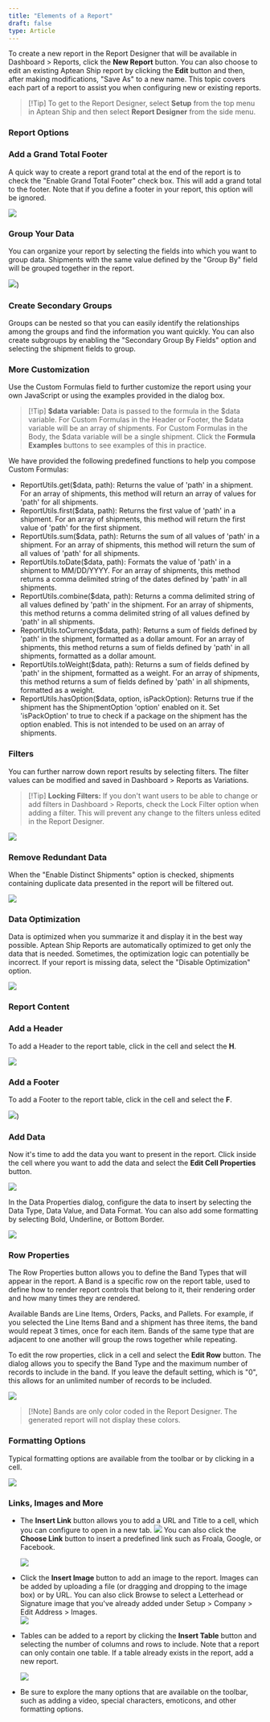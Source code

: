 ```yaml
---
title: "Elements of a Report"
draft: false
type: Article
---
```


To create a new report in the Report Designer that will be available in Dashboard > Reports, click the **New Report** button. You can also choose to edit an existing Aptean Ship report by clicking the **Edit** button and then, after making modifications, "Save As" to a new name. This topic covers each part of a report to assist you when configuring new or existing reports.

>[!Tip] To get to the Report Designer, select **Setup** from the top menu in Aptean Ship and then select **Report Designer** from the side menu.
### Report Options


### Add a Grand Total Footer


A quick way to create a report grand total at the end of the report is to check the "Enable Grand Total Footer" check box. This will add a grand total to the footer. Note that if you define a footer in your report, this option will be ignored.

![](assets/images/aptean-ship-reports-designer-2-2.png)
### Group Your Data


You can organize your report by selecting the fields into which you want to group data. Shipments with the same value defined by the "Group By" field will be grouped together in the report.

![](assets/images/aptean-ship-reports-designer-3.png))
### Create Secondary Groups


Groups can be nested so that you can easily identify the relationships among the groups and find the information you want quickly. You can also create subgroups by enabling the "Secondary Group By Fields" option and selecting the shipment fields to group.
### More Customization


Use the Custom Formulas field to further customize the report using your own JavaScript or using the examples provided in the dialog box.

>[!Tip] **$data variable:** Data is passed to the formula in the $data variable. For Custom Formulas in the Header or Footer, the $data variable will be an array of shipments. For Custom Formulas in the Body, the $data variable will be a single shipment. Click the **Formula Examples** buttons to see examples of this in practice.

We have provided the following predefined functions to help you compose Custom Formulas:
- ReportUtils.get($data, path):
    Returns the value of 'path' in a shipment. For an array of shipments, this method will return an array of values for 'path' for all shipments.
- ReportUtils.first($data, path):
    Returns the first value of 'path' in a shipment. For an array of shipments, this method will return the first value of 'path' for the first shipment.
- ReportUtils.sum($data, path):
    Returns the sum of all values of 'path' in a shipment. For an array of shipments, this method will return the sum of all values of 'path' for all shipments.
- ReportUtils.toDate($data, path):
    Formats the value of 'path' in a shipment to MM/DD/YYYY. For an array of shipments, this method returns a comma delimited string of the dates defined by 'path' in all shipments.
- ReportUtils.combine($data, path):
    Returns a comma delimited string of all values defined by 'path' in the shipment. For an array of shipments, this method returns a comma delimited string of all values defined by 'path' in all shipments.
- ReportUtils.toCurrency($data, path):
    Returns a sum of fields defined by 'path' in the shipment, formatted as a dollar amount. For an array of shipments, this method returns a sum of fields defined by 'path' in all shipments, formatted as a dollar amount.
- ReportUtils.toWeight($data, path):
    Returns a sum of fields defined by 'path' in the shipment, formatted as a weight. For an array of shipments, this method returns a sum of fields defined by 'path' in all shipments, formatted as a weight.
- ReportUtils.hasOption($data, option, isPackOption):
    Returns true if the shipment has the ShipmentOption 'option' enabled on it. Set 'isPackOption' to true to check if a package on the shipment has the option enabled. This is not intended to be used on an array of shipments.


### Filters


You can further narrow down report results by selecting filters. The filter values can be modified and saved in Dashboard > Reports as Variations.

>[!Tip] **Locking Filters:** If you don't want users to be able to change or add filters in Dashboard > Reports, check the Lock Filter option when adding a filter. This will prevent any change to the filters unless edited in the Report Designer.

![](assets/images/aptean-ship-reports-designer-4.png)
### Remove Redundant Data


When the "Enable Distinct Shipments" option is checked, shipments containing duplicate data presented in the report will be filtered out.

![](assets/images/aptean-ship-reports-designer-5.png)
### Data Optimization


Data is optimized when you summarize it and display it in the best way possible. Aptean Ship Reports are automatically optimized to get only the data that is needed. Sometimes, the optimization logic can potentially be incorrect. If your report is missing data, select the "Disable Optimization" option.

![](assets/images/aptean-ship-reports-designer-6.png)
### Report Content


### Add a Header


To add a Header to the report table, click in the cell and select the **H**.

![](assets/images/aptean-shipping-software-reports-7-1.png)
### Add a Footer


To add a Footer to the report table, click in the cell and select the **F**.

![](assets/images/aptean-shipping-software-reports-8-1.png))
### Add Data


Now it's time to add the data you want to present in the report. Click inside the cell where you want to add the data and select the **Edit Cell Properties** button.

![](assets/images/aptean-shipping-software-reports-5b-1.png)


In the Data Properties dialog, configure the data to insert by selecting the Data Type, Data Value, and Data Format. You can also add some formatting by selecting Bold, Underline, or Bottom Border.

![](assets/images/aptean-shipping-software-reports-5c-1.png)
### Row Properties


The Row Properties button allows you to define the Band Types that will appear in the report. A Band is a specific row on the report table, used to define how to render report controls that belong to it, their rendering order and how many times they are rendered.

Available Bands are Line Items, Orders, Packs, and Pallets. For example, if you selected the Line Items Band and a shipment has three items, the band would repeat 3 times, once for each item. Bands of the same type that are adjacent to one another will group the rows together while repeating.

To edit the row properties, click in a cell and select the **Edit Row** button. The dialog allows you to specify the Band Type and the maximum number of records to include in the band. If you leave the default setting, which is "0", this allows for an unlimited number of records to be included.

![](assets/images/aptean-shipping-software-reports-14-1.png)

>[!Note] Bands are only color coded in the Report Designer. The generated report will not display these colors.
### Formatting Options


Typical formatting options are available from the toolbar or by clicking in a cell.

![](assets/images/aptean-shipping-software-reports-11-1.png)
### Links, Images and More


* The **Insert Link** button allows you to add a URL and Title to a cell, which you can configure to open in a new tab.
![](assets/images/aptean-shipping-software-reports-15-1.png)
You can also click the **Choose Link** button to insert a predefined link such as Froala, Google, or Facebook.

    ![](assets/images/aptean-shipping-software-reports-16-1.png)
* Click the **Insert Image** button to add an image to the report. Images can be added by uploading a file (or dragging and dropping to the image box) or by URL. You can also click Browse to select a Letterhead or Signature image that you've already added under Setup > Company > Edit Address > Images. \
![](assets/images/aptean-shipping-software-reports-17-1.png)
* Tables can be added to a report by clicking the **Insert Table** button and selecting the number of columns and rows to include. Note that a report can only contain one table. If a table already exists in the report, add a new report.

    ![](assets/images/aptean-shipping-software-reports-18-1.png)
* Be sure to explore the many options that are available on the toolbar, such as adding a video, special characters, emoticons, and other formatting options.


